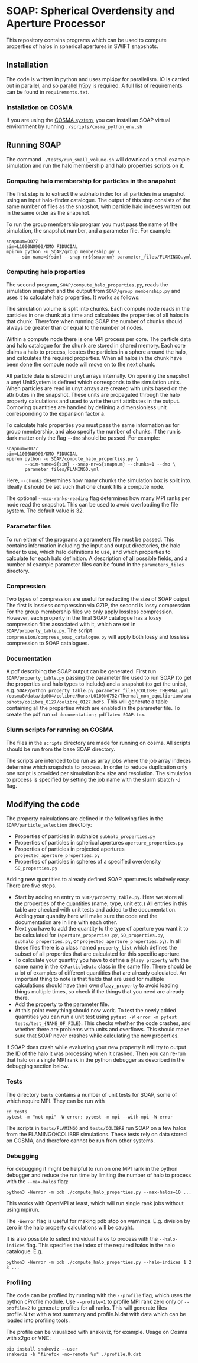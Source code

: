 # SOAP: Spherical Overdensity and Aperture Processor

This repository contains programs which can be used to compute
properties of halos in spherical apertures in SWIFT snapshots.

## Installation

The code is written in python and uses mpi4py for parallelism.
IO is carried out in parallel, and so [parallel h5py](https://docs.h5py.org/en/stable/mpi.html)
is required. A full list of requirements can be
found in `requirements.txt`.

### Installation on COSMA

If you are using the [COSMA system](https://cosma.readthedocs.io/en/latest/),
you can install an SOAP virtual environment by running
`./scripts/cosma_python_env.sh`

## Running SOAP

The command `./tests/run_small_volume.sh` will download a small example
simulation and run the halo membership and halo properties scripts on it.

### Computing halo membership for particles in the snapshot

The first step is to extract the subhalo index for all particles in a
snapshot using an input halo-finder catalogue. The output of this step
consists of the same number of files as the snapshot, with particle halo
indexes written out in the same order as the snapshot.

To run the group membership program you must pass the name of the simulation,
the snapshot number, and a parameter file. For example:

```
snapnum=0077
sim=L1000N0900/DMO_FIDUCIAL
mpirun python -u SOAP/group_membership.py \
    --sim-name=${sim} --snap-nr${snapnum} parameter_files/FLAMINGO.yml
```

### Computing halo properties

The second program, `SOAP/compute_halo_properties.py`, reads the simulation
snapshot and the output from `SOAP/group_membership.py` and uses it to
calculate halo properties. It works as follows:

The simulation volume is split into chunks. Each compute node reads
in the particles in one chunk at a time and calculates the properties
of all halos in that chunk. Therefore when running SOAP the number of
chunks should always be greater than or equal to the number of nodes.

Within a compute node there is one MPI process per core. The particle
data and halo catalogue for the chunk are stored in shared memory.
Each core claims a halo to process, locates the particles in a sphere
around the halo, and calculates the required properties. When all halos
in the chunk have been done the compute node will move on to the next
chunk.

All particle data is stored in unyt arrays internally. On opening the snapshot
a unyt UnitSystem is defined which corresponds to the simulation units. When
particles are read in unyt arrays are created with units based on the
attributes in the snapshot. These units are propagated through the halo
property calculations and used to write the unit attributes in the output.
Comoving quantities are handled by defining a dimensionless unit corresponding
to the expansion factor a.

To calculate halo properties you must pass the same information as for
group membership, and also specify the number of chunks.
If the run is dark matter only the flag `--dmo` should
be passed. For example:

```
snapnum=0077
sim=L1000N0900/DMO_FIDUCIAL
mpirun python -u SOAP/compute_halo_properties.py \
       --sim-name=${sim} --snap-nr=${snapnum} --chunks=1 --dmo \
       parameter_files/FLAMINGO.yml
```

Here, `--chunks` determines how many chunks the simulation box is
split into. Ideally it should be set such that one chunk fills a compute node.

The optional `--max-ranks-reading` flag determines how many MPI ranks per node
read the snapshot. This can be used to avoid overloading the file system. The
default value is 32.

### Parameter files

To run either of the programs a parameters file must be passed. This
contains information including the input and output directories,
the halo finder to use, which halo definitions to use, and
which properties to calculate for each halo definition. A description
of all possible fields, and a number of example parameter files
can be found in the `parameters_files` directory.

### Compression

Two types of compression are useful for reducting the size of SOAP output.
The first is lossless compression via GZIP, the second is lossy compression.
For the group membership files we only apply lossless compression. However,
each property in the final SOAP catalogue has a lossy compression filter
associated with it, which are set in `SOAP/property_table.py`. The script 
`compression/compress_soap_catalogue.py` will apply both lossy and
lossless compression to SOAP catalogues.

### Documentation

A pdf describing the SOAP output can be generated. First run `SOAP/property_table.py` passing the parameter file used to run SOAP (to get the properties and halo types to include) and a snapshot (to get the units), e.g. `SOAP/python property_table.py parameter_files/COLIBRE_THERMAL.yml /cosma8/data/dp004/colibre/Runs/L0100N0752/Thermal_non_equilibrium/snapshots/colibre_0127/colibre_0127.hdf5`. This will generate a table containing all the properties which are enabled in the parameter file. To create the pdf run `cd documentation; pdflatex SOAP.tex`.

### Slurm scripts for running on COSMA

The files in the `scripts` directory are made for running on cosma.
All scripts should be run from the base SOAP directory.

The scripts are intended to be run as array jobs where the job array indexes determine
which snapshots to process. In order to reduce duplication only one script is provided per simulation
box size and resolution. The simulation to process is specified by setting
the job name with the slurm sbatch -J flag.

## Modifying the code

The property calculations are defined in the following files in the `SOAP/particle_selection` directory:

  * Properties of particles in subhalos `subhalo_properties.py`
  * Properties of particles in spherical apertures `aperture_properties.py`
  * Properties of particles in projected apertures `projected_aperture_properties.py`
  * Properties of particles in spheres of a specified overdensity `SO_properties.py`

Adding new quantities to already defined SOAP apertures is relatively easy. There are five steps.

  * Start by adding an entry to `SOAP/property_table.py`. Here we store all the properties of the quantities (name, type, unit etc.) All entries in this table are checked with unit tests and added to the documentation. Adding your quantity here will make sure the code and the documentation are in line with each other.
  * Next you have to add the quantity to the type of aperture you want it to be calculated for (`aperture_properties.py`, `SO_properties.py`, `subhalo_properties.py`, or `projected_aperture_properties.py`). In all these files there is a class named `property_list` which defines the subset of all properties that are calculated for this specific aperture.
  * To calculate your quantity you have to define a `@lazy_property` with the same name in the `XXParticleData` class in the same file. There should be a lot of examples of different quantities that are already calculated. An important thing to note is that fields that are used for multiple calculations should have their own `@lazy_property` to avoid loading things multiple times, so check if the things that you need are already there.
  * Add the property to the parameter file.
  * At this point everything should now work. To test the newly added quantities you can run a unit test using `pytest -W error -m pytest tests/test_{NAME_OF_FILE}`. This checks whether the code crashes, and whether there are problems with units and overflows. This should make sure that SOAP never crashes while calculating the new properties.

If SOAP does crash while evaluating your new property it will try to
output the ID of the halo it was processing when it crashed. Then you
can re-run that halo on a single MPI rank in the python debugger as
described in the debugging section below.

### Tests

The directory `tests` contains a number of unit tests for SOAP, some of which
require MPI. They can be run with

```
cd tests
pytest -m "not mpi" -W error; pytest -m mpi --with-mpi -W error
```

The scripts in `tests/FLAMINGO` and `tests/COLIBRE` run SOAP on a few
halos from the FLAMINGO/COLIBRE simulations. These tests rely on data
stored on COSMA, and therefore cannot be run from other systems.

### Debugging

For debugging it might be helpful to run on one MPI rank in the python debugger
and reduce the run time by limiting the number of halo to process with the
`--max-halos` flag:
```
python3 -Werror -m pdb ./compute_halo_properties.py --max-halos=10 ...
```
This works with OpenMPI at least, which will run single rank jobs without using
mpirun.

The `-Werror` flag is useful for making pdb stop on warnings. E.g. division by
zero in the halo property calculations will be caught.

It is also possible to select individual halos to process with the `--halo-indices`
flag. This specifies the index of the required halos in the halo catalogue. E.g.
```
python3 -Werror -m pdb ./compute_halo_properties.py --halo-indices 1 2 3 ...
```

### Profiling

The code can be profiled by running with the `--profile` flag, which uses the
python cProfile module. Use `--profile=1` to profile MPI rank zero only or
`--profile=2` to generate profiles for all ranks. This will generate files
profile.N.txt with a text summary and profile.N.dat with data which can be
loaded into profiling tools.

The profile can be visualized with snakeviz, for example. Usage on Cosma with
x2go or VNC:
```
pip install snakeviz --user
snakeviz -b "firefox -no-remote %s" ./profile.0.dat
```

